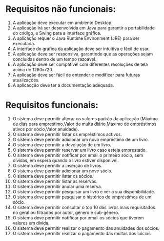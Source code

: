 Requisitos não funcionais:
=========================
1. A aplicação deve executar em ambiente Desktop.
2. A aplicação irá ser desenvolvida em Java para garantir a portabilidade do código, e Swing para a interface gráfica.
3. A aplicação requer o Java Runtime Environment (JRE) para ser executada.
4. A interface do gráfica da aplicação deve ser intuitiva e fácil de usar.
5. A aplicação deve ser responsiva, garantindo que as operações sejam concluídas dentro de um tempo razoável.
6. A aplicação deve ser compatível com diferentes resoluções de tela acima de 1280x720.
7. A aplicação deve ser fácil de entender e modificar para futuras atualizações.
8. A aplicacção deve ter a documentação adequada.

Requisitos funcionais:
======================
1. O sistema deve permitir alterar os valores padrão da aplicação (Máximo de dias para emprestimo,Valor de multa diário,Máximo de empréstimos ativos por sócio,Valor anuidade).
2. O sistema deve permitir listar os empréstimos activos. 
3. O sistema deve permitir adicionar um novo empréstimo de um livro. 
4. O sistema deve permitir a devolução de um livro. 
5. O sistema deve permitir reservar um livro caso esteja emprestado. 
6. O sistema deve permitir notificar por email o primeiro sócio, sem dívidas, em espera quando o livro estiver dísponivel. 
7. O sistema deve permitir a inserção de livros. 
8. O sistema deve permitir adicionar um novo sócio. 
9. O sistema deve permitir listar os sócios. 
10. O sistema deve permitir listar as reservas. 
11. O sistema deve permitir anular uma reserva. 
12. O sistema deve permitir pesquisar um livro e ver a sua disponibilidade. 
13. O sistema deve permitir pesquisar o histórico de empréstimos de um sócio. 
14. O sistema deve permitir consultar o top 10 dos livros mais requisitados no geral ou filtrados por autor, género e sub-género. 
15. O sistema deve permitir notificar por email os sócios que tiverem valores em dívida. 
16. O sistema deve permitir realizar o pagamento das anuidades dos sócios. 
17. O sistema deve permitir realizar o pagamento das multas dos sócios.






